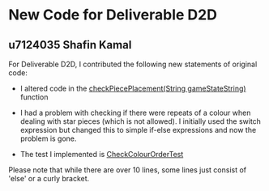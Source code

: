 # New Code for Deliverable D2D

## u7124035 Shafin Kamal

For Deliverable D2D, I contributed the following new statements of original code:

- I altered code in the [checkPiecePlacement(String gameStateString)](https://gitlab.cecs.anu.edu.au/u7124035/comp1110-ass2-tue15g/-/blob/master/src/comp1110/ass2/IQStars.java#L358-411) function
- I had a problem with checking if there were repeats of a colour when dealing with star pieces (which is not allowed).
I initially used the switch expression but changed this to simple if-else expressions and now the problem is gone.

- The test I implemented is [CheckColourOrderTest](https://gitlab.cecs.anu.edu.au/u7124035/comp1110-ass2-tue15g/-/blob/master/tests/comp1110/ass2/CheckColourOrderTest.java)

Please note that while there are over 10 lines, some lines just consist of 'else' or a curly bracket.